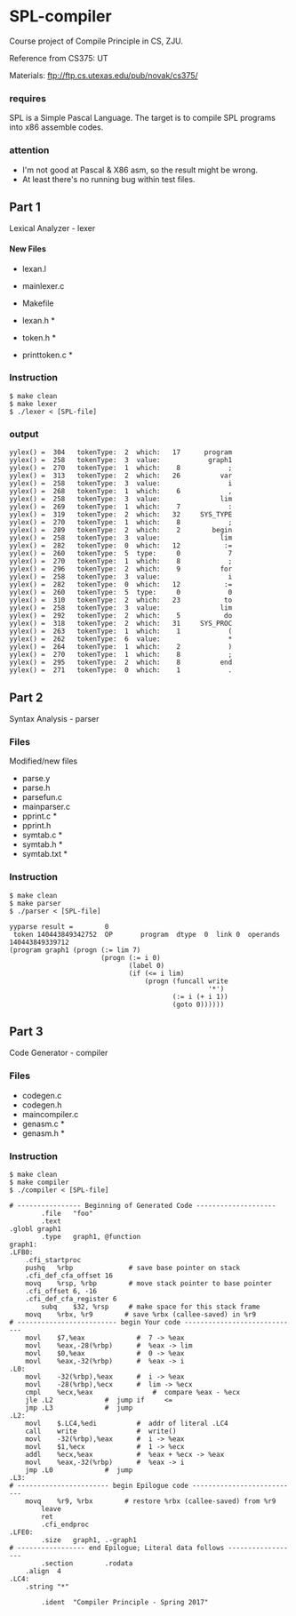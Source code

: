 # SPL-compiler

Course project of Compile Principle in CS, ZJU.

Reference from CS375: UT

Materials: ftp://ftp.cs.utexas.edu/pub/novak/cs375/

### requires

SPL is a Simple Pascal Language. The target is to compile SPL programs into x86 assemble codes.

### attention

- I'm not good at Pascal & X86 asm, so the result might be wrong.
- At least there's no running bug within test files.

## Part 1

Lexical Analyzer - lexer

#### New Files

- lexan.l
- mainlexer.c
- Makefile
- lexan.h *
- token.h *


- printtoken.c	*

### Instruction

```
$ make clean
$ make lexer
$ ./lexer < [SPL-file]
```

### output

```
yylex() =  304   tokenType:  2  which:   17      program
yylex() =  258   tokenType:  3  value:            graph1
yylex() =  270   tokenType:  1  which:    8            ;
yylex() =  313   tokenType:  2  which:   26          var
yylex() =  258   tokenType:  3  value:                 i
yylex() =  268   tokenType:  1  which:    6            ,
yylex() =  258   tokenType:  3  value:               lim
yylex() =  269   tokenType:  1  which:    7            :
yylex() =  319   tokenType:  2  which:   32     SYS_TYPE
yylex() =  270   tokenType:  1  which:    8            ;
yylex() =  289   tokenType:  2  which:    2        begin
yylex() =  258   tokenType:  3  value:               lim
yylex() =  282   tokenType:  0  which:   12           :=
yylex() =  260   tokenType:  5  type:     0            7
yylex() =  270   tokenType:  1  which:    8            ;
yylex() =  296   tokenType:  2  which:    9          for
yylex() =  258   tokenType:  3  value:                 i
yylex() =  282   tokenType:  0  which:   12           :=
yylex() =  260   tokenType:  5  type:     0            0
yylex() =  310   tokenType:  2  which:   23           to
yylex() =  258   tokenType:  3  value:               lim
yylex() =  292   tokenType:  2  which:    5           do
yylex() =  318   tokenType:  2  which:   31     SYS_PROC
yylex() =  263   tokenType:  1  which:    1            (
yylex() =  262   tokenType:  6  value:                 *
yylex() =  264   tokenType:  1  which:    2            )
yylex() =  270   tokenType:  1  which:    8            ;
yylex() =  295   tokenType:  2  which:    8          end
yylex() =  271   tokenType:  0  which:    1            .
```

## Part 2

Syntax Analysis - parser

### Files

Modified/new files

- parse.y
- parse.h
- parsefun.c
- mainparser.c
- pprint.c *
- pprint.h
- symtab.c *
- symtab.h *
- symtab.txt *

### Instruction

```
$ make clean
$ make parser
$ ./parser < [SPL-file]
```

```
yyparse result =        0
 token 140443849342752  OP       program  dtype  0  link 0  operands 140443849339712
(program graph1 (progn (:= lim 7)
                       (progn (:= i 0)
                              (label 0)
                              (if (<= i lim)
                                  (progn (funcall write
                                                  '*')
                                         (:= i (+ i 1))
                                         (goto 0))))))
```

## Part 3

Code Generator - compiler

### Files

- codegen.c
- codegen.h
- maincompiler.c
- genasm.c *
- genasm.h *

### Instruction

```
$ make clean
$ make compiler
$ ./compiler < [SPL-file]
```

```
# ---------------- Beginning of Generated Code --------------------
        .file   "foo"
        .text
.globl graph1
        .type   graph1, @function
graph1:
.LFB0:
	.cfi_startproc
	pushq	%rbp              # save base pointer on stack
	.cfi_def_cfa_offset 16
	movq	%rsp, %rbp        # move stack pointer to base pointer
	.cfi_offset 6, -16
	.cfi_def_cfa_register 6
        subq	$32, %rsp 	  # make space for this stack frame
	movq	%rbx, %r9        # save %rbx (callee-saved) in %r9
# ------------------------- begin Your code -----------------------------
	movl	$7,%eax         	#  7 -> %eax
	movl	%eax,-28(%rbp)     	#  %eax -> lim
	movl	$0,%eax         	#  0 -> %eax
	movl	%eax,-32(%rbp)     	#  %eax -> i
.L0:
	movl	-32(%rbp),%eax     	#  i -> %eax
	movl	-28(%rbp),%ecx     	#  lim -> %ecx
	cmpl	%ecx,%eax           	#  compare %eax - %ecx
	jle	.L2 			#  jump if     <=
	jmp	.L3 			#  jump 
.L2:
	movl	$.LC4,%edi       	#  addr of literal .LC4
	call	write              	#  write()
	movl	-32(%rbp),%eax     	#  i -> %eax
	movl	$1,%ecx         	#  1 -> %ecx
	addl	%ecx,%eax         	#  %eax + %ecx -> %eax
	movl	%eax,-32(%rbp)     	#  %eax -> i
	jmp	.L0 			#  jump 
.L3:
# ----------------------- begin Epilogue code ---------------------------
	movq	%r9, %rbx        # restore %rbx (callee-saved) from %r9
        leave
        ret
        .cfi_endproc
.LFE0:
        .size   graph1, .-graph1
# ----------------- end Epilogue; Literal data follows ------------------
        .section        .rodata
	.align  4
.LC4:
	.string	"*"

        .ident  "Compiler Principle - Spring 2017"
```